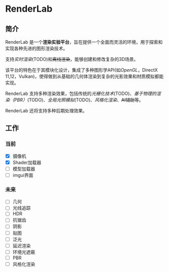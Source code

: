 # RenderLab

## 简介

RenderLab 是一个**渲染实验平台**，旨在提供一个全面而灵活的环境，用于探索和实现各种先进的图形渲染技术。

支持*实时渲染*(TODO)和~~离线渲染~~，能够创建和修改复杂的3D场景。

该平台的特色在于其模块化设计，集成了多种图形学API(如*OpenGL*，DirectX 11,12，Vulkan)，使得做到从基础的几何体渲染到复杂的光影效果和材质模拟都能实现。

RenderLab 支持多种渲染效果，包括传统的*光栅化技术*(TODO)、*基于物理的渲染（PBR）*(TODO)、*全局光照模拟*(TODO)、*风格化渲染*、~~AI辅助~~等。

RenderLab 还将支持多种后期处理效果。

## 工作

### 当前

- [x] 摄像机       
- [x] Shader加载器 
- [ ] 模型加载器   
- [ ] imgui界面

### 未来

- [ ] 几何         
- [ ] 光线追踪     
- [ ] HDR          
- [ ] 抗锯齿       
- [ ] 阴影         
- [ ] 贴图         
- [ ] 泛光         
- [ ] 延迟渲染     
- [ ] 环境光遮蔽   
- [ ] PBR          
- [ ] 风格化渲染   

